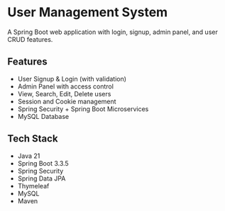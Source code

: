 # User Management System

A Spring Boot web application with login, signup, admin panel, and user CRUD features.

## Features

- User Signup & Login (with validation)
- Admin Panel with access control
- View, Search, Edit, Delete users
- Session and Cookie management
- Spring Security + Spring Boot Microservices
- MySQL Database

## Tech Stack

- Java 21
- Spring Boot 3.3.5
- Spring Security
- Spring Data JPA
- Thymeleaf 
- MySQL
- Maven

